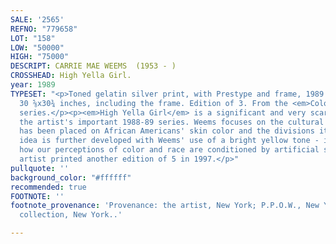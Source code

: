 ```yaml
---
SALE: '2565'
REFNO: "779658"
LOT: "158"
LOW: "50000"
HIGH: "75000"
DESCRIPT: CARRIE MAE WEEMS  (1953 - )
CROSSHEAD: High Yella Girl.
year: 1989
TYPESET: "<p>Toned gelatin silver print, with Prestype and frame, 1989. 779x781 mm;
  30 ⅝x30¾ inches, including the frame. Edition of 3. From the <em>Colored People</em>
  series.</p><p><em>High Yella Girl</em> is a significant and very scarce work from
  the artist's important 1988-89 series. Weems focuses on the cultural emphasis that
  has been placed on African Americans' skin color and the divisions it causes. This
  idea is further developed with Weems' use of a bright yellow tone - it highlights
  how our perceptions of color and race are conditioned by artificial standards. The
  artist printed another edition of 5 in 1997.</p>"
pullquote: ''
background_color: "#ffffff"
recommended: true
FOOTNOTE: ''
footnote_provenance: 'Provenance: the artist, New York; P.P.O.W., New York; private
  collection, New York..'

---
```

